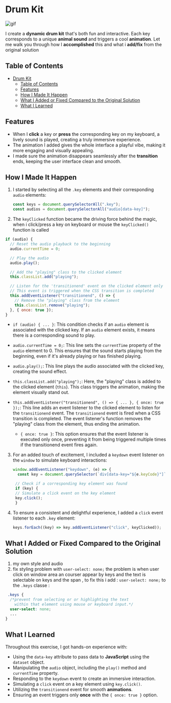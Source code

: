 
# Drum Kit

![gif](https://i.imgur.com/reD1pKW.gif)

I create  a **dynamic drum kit** that's both fun and interactive.
Each key corresponds to a unique **animal sound** and triggers a cool **animation**.
Let me walk you through how I **accomplished** this and what i **add/fix** from the original solution

## Table of Contents
- [Drum Kit](#drum-kit)
  - [Table of Contents](#table-of-contents)
  - [Features](#features)
  - [How I Made It Happen](#how-i-made-it-happen)
  - [What I Added or Fixed Compared to the Original Solution](#what-i-added-or-fixed-compared-to-the-original-solution)
  - [What I Learned](#what-i-learned)


## Features

- When I **click** a key or **press** the corresponding key on my keyboard, a lively sound is played, creating a truly immersive experience.
- The animation I added gives the whole interface a playful vibe, making it more engaging and visually appealing.
- I made sure the animation disappears seamlessly after the **transition** ends, keeping the user interface clean and smooth.

## How I Made It Happen

1. I started by selecting all the `.key` elements and their corresponding `audio` elements:

   ```javascript
   const keys = document.querySelectorAll(".key");
   const audios = document.querySelectorAll("audio[data-key]");
   ```

2. The `keyClicked` function became the driving force behind the magic, when i click/press a key on keyboard or mouse the `keyClicked()` function is called

  ```javascript
  if (audio) {
    // Reset the audio playback to the beginning
    audio.currentTime = 0;

    // Play the audio
    audio.play();

    // Add the "playing" class to the clicked element
    this.classList.add("playing");

    // Listen for the 'transitionend' event on the clicked element only 'once'
    // This event is triggered when the CSS transition is completed
    this.addEventListener("transitionend", () => {
      // Remove the "playing" class from the element
      this.classList.remove("playing");
    }, { once: true });
  }
  ```

- `if (audio) { ... }`: This condition checks if an `audio` element is associated with the clicked key. If an `audio` element exists, it means there is a corresponding sound to play.

- `audio.currentTime = 0;`: This line sets the `currentTime` property of the `audio` element to 0. This ensures that the sound starts playing from the beginning, even if it's already playing or has finished playing.

- `audio.play();`: This line plays the audio associated with the clicked key, creating the sound effect.

- `this.classList.add("playing");`: Here, the "playing" class is added to the clicked element (`this`). This class triggers the animation, making the element visually stand out.

- `this.addEventListener("transitionend", () => { ... }, { once: true });`: This line adds an event listener to the clicked element to listen for the `transitionend` event. The `transitionend` event is fired when a CSS transition is completed. The event listener's function removes the "playing" class from the element, thus ending the animation.

  - `{ once: true }`: This option ensures that the event listener is executed only once, preventing it from being triggered multiple times if the transitionend event fires again.

3. For an added touch of excitement, I included a `keydown` event listener on the `window` to simulate keyboard interactions:

   ```javascript
   window.addEventListener("keydown", (e) => {
     const key = document.querySelector(`div[data-key="${e.keyCode}"]`);

    // Check if a corresponding key element was found
    if (key) {
    // Simulate a click event on the key element
    key.click();
    }
   ```

4. To ensure a consistent and delightful experience, I added a `click` event listener to each `.key` element:

   ```javascript
   keys.forEach((key) => key.addEventListener("click", keyClicked));
   ```

## What I Added or Fixed Compared to the Original Solution

1. my own style and audio
2. fix styling problem with `user-select: none;`
     the problem is when user click on window area an courser appear by keys and the text is selectable on keys and the span ,
     to fix this i add : `user-select: none;` to the `.keys` classe :

```css
 .keys {
  /*prevent from selecting or or highlighting the text
    within that element using mouse or keyboard input.*/
  user-select: none;
  ...
}
```

## What I Learned

Throughout this exercise, I got hands-on experience with:

- Using the `data-key` attribute to pass data to **JavaScript** using the `dataset` object.
- Manipulating the `audio` object, including the `play()` method and `currentTime` property.
- Responding to the `keydown` event to create an immersive interaction.
- Simulating a `click` event on a key element using `key.click()`.
- Utilizing the `transitionend` event for smooth **animations**.
- Ensuring an event triggers only **once** with the `{ once: true }` option.
